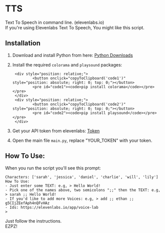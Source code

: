 # TTS

Text To Speech in command line. (elevenlabs.io)<br>
If you're using Elevenlabs Text To Speech, You might like this script.

## Installation

1. Download and install Python from here: [Python Downloads](https://www.python.org/downloads/)
2. Install the required `colorama` and `playsound` packages:

        <div style="position: relative;">
                <button onclick="copyToClipboard('code1')" style="position: absolute; right: 0; top: 0;"></button>
                <pre id="code1"><code>pip install colorama</code></pre></pre>
        </div>
        <div style="position: relative;">
                <button onclick="copyToClipboard('code2')" style="position: absolute; right: 0; top: 0;"></button>
                <pre id="code2"><code>pip install playsound</code></pre></pre>
        </div>

3. Get your API token from elevenlabs: [Token](https://elevenlabs.io/app/settings/api-keys)
4. Open the main file ```main.py```, replace "YOUR_TOKEN" with your token.

## How To Use:

When you run the script you'll see this prompt:
```
Characters: ['sarah', 'jessica', 'daniel', 'charlie', 'will', 'lily']
How To Use:
- Just enter some TEXT: e.g, > Hello World!
- Pick one of the names above, two semicolons ";;" then the TEXT: e.g, > sarah ;; Hello World!
- If you'd like to add more Voices: e.g, > add ;; ethan ;; g5CIjZEefAph4nQFvHAz
- Ids: https://elevenlabs.io/app/voice-lab
>
```
Just follow the instructions.<br>
EZPZ!
